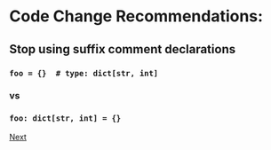 # Code Change Recommendations:

## Stop using suffix comment declarations
### `foo = {}  # type: dict[str, int]`
### vs
### `foo: dict[str, int] = {}`

[Next](_103.MD)